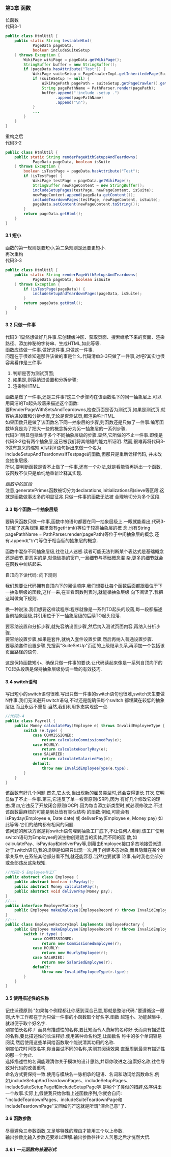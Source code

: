 ### 第3章 函数
长函数  
代码3-1
```java
public class HtmlUtil {
    public static String testableHtml(
            PageData pageData,
            boolean includeSuiteSetup
    ) throws Exception {
        WikiPage wikiPage = pageData.getWikiPage();
        StringBuffer buffer = new StringBuffer();
        if (pageData.hasAttribute("Test")) {
            WikiPage suiteSetup = PageCrawlerImpl.getInheritedePage(SuiteResponder.SUITE_SETUP_NAME,wikiPage);
            if (suiteSetup != null) {
                WikiPagePath pagePath = suiteSetup.getPageCrawler().getFullPath(suiteSetup);
                String pagePathName = PathParser.render(pagePath);
                buffer.append("!include -setup .")
                      .append(pagePathName)
                      .append("\n");
            }
            ...
        }
    }
}
```
重构之后  
代码3-2
```java
public class HtmlUtil {
    public static String renderPageWithSetupsAndTeardowns(
            PageData pageData, boolean isSuite
    ) throws Exception {
        boolean isTestPage = pageData.hasAttribute("Test");
        if (isTestPage) {
            WikiPage testPage = pageData.getWikiPage();
            StringBuffer newPageContent = new StringBuffer();
            includeSetupPages(testPage, newPageContent, isSuite);
            newPageContent.append(pageData.getContent());
            includeTeardownPages(testPage, newPageContent, isSuite);
            pageData.setContent(newPageContent.toString());
        }
        return pageData.getHtml();
    }
}
```

#### 3.1 短小
函数的第一规则是要短小,第二条规则是还要更短小.  
再次重构  
代码3-3
```java
public class HtmlUtil {
    public static String renderPageWithSetupsAndTeardowns(
            PageData pageData, boolean isSuite
    ) throws Exception {
        if (isTestPage(pageData)) {
            includeSetupAndTeardownPages(pageData, isSuite);
        }
        return pageData.getHtml();
    }
}
```

#### 3.2 只做一件事
代码3-1显然想做好几件事.它创建缓冲区、获取页面、搜索继承下来的页面、渲染路径、添加神秘的字符串、生成HTML,如此等等.  
函数应该做一件事.做好这件事,只做这一件事.  
问题在于很难知道那件该做的事是什么.代码清单3-3只做了一件事,对吧?其实也很容易看作是三件事:
1. 判断是否为测试页面;
2. 如果是,则容纳进设置和分拆步骤;
3. 渲染称HTML.

函数是做了一件事,还是三件事?这三个步骤均在该函数名下的同一抽象层上.可以用简洁的To起头段落来描述这个函数:  
要RenderPageWithSetsAndTeardowns,检查页面是否为测试页,如果是测试页,就容纳进设置和分拆步骤,无论是否测试页,都渲染称HTML.  
如果函数只是做了该函数名下同一抽象层的步骤,则函数还是只做了一件事.编写函数毕竟是为了把大一些的概念拆分为另一抽象层的一系列步骤.  
代码3-1明显包括处于多个不同抽象层级的步骤.显然,它所做的不止一件事.即使是代码3-2也有两个抽象层,这已被我们将其缩短的能力所证明.
然而,很难再将代码3-3做有意义的缩短.可以将if语句拆出来做一个名为includeSetupAndTeardonwsIfTestpage的函数,但那只是重新诠释代码,
并未改变抽象层级.  
所以,要判断函数是否不止做了一件事,还有一个办法,就是看能否再拆出一个函数,该函数不仅只是单纯地重新诠释其实现.

<em>函数中的区段</em>  
注意,generatePrimes函数被切分为declarations,initializations和sieve等区段.这就是函数做事太多的明显征兆.只做一件事的函数无法被
合理地切分为多个区段.

#### 3.3 每个函数一个抽象层级
要确保函数只做一件事,函数中的语句都要在同一抽象层级上.一眼就能看出,代码3-1违反了这条规矩.那里面有getHtml()等位于较高抽象层的概
念,也有String pagePathName = PathParser.render(pagePath)等位于中间抽象层的概念,还有.append("\n")等位于相当低的抽象层的概念.

函数中混杂不同抽象层级,往往让人迷惑.读者可能无法判断某个表达式是基础概念还是细节.更恶劣的是,就像破损的窗户,一旦细节与基础概念混
杂,更多的细节就会在函数中纠结起来.

自顶向下读代码: 向下规则

我们想要让代码拥有自顶向下的阅读顺序.我们想要让每个函数后面都跟着位于下一抽象层级的函数,这样一来,在查看函数列表时,就能循抽象层级
向下阅读了.我把这叫做向下规则.

换一种说法.我们想要这样读程序:程序就像是一系列TO起头的段落,每一段都描述当前抽象层级,并引用位于下一抽象层级的后续TO起头段落.

要容纳设置和分拆步骤,就先容纳设置步骤,然后纳入测试页面内容,再纳入分析步骤.  
要容纳设置步骤,如果是套件,就纳入套件设置步骤,然后再纳入普通设置步骤.  
要容纳套件设置步骤,先搜索"SuiteSetUp"页面的上级继承关系,再添加一个包括该页面路径的语句.

这是保持函数短小、确保只做一件事的要诀.让代码读起来像是一系列自顶向下的TO起头段落是保持抽象层级协调一致的有效技巧.

#### 3.4 switch语句
写出短小的switch语句很难.写出只做一件事的switch语句也很难,switch天生要做N件事.我们无法避开switch语句,不过还是能确保每个switch
都埋藏在较低的抽象层级,而且永远不重复.当然,我们利用多态实现这一点.

```java
//代码3-4
public class Payroll {
    public Money calculatePay(Employee e) throws InvalidEmployeeType {
        switch (e.type) {
            case COMMISSIONED:
                return calculateCommissionedPay(e);
            case HOURLY:
                return calculateHourlyRay(e);
            case SALARIED:
                return calculateSalariedPay(e);
            default:
                throw new InvalidEmployeeType(e.type);
        }
    }
}
```
该函数有好几个问题.首先,它太长,当出现新的雇员类型时,还会变得更长.其次,它明显做了不止一件事.第三,它违反了单一权责原则(SRP),因为
有好几个修改它的理由.第四,它违反了开放闭合原则(OCP).因为每当添加新类型时,就必须修改之.不过该函数最麻烦的可能是到处皆有类似结构
的函数.例如,可能会有  
isPayday(Employee e, Date date) 或 deliverPay(Employee e, Money pay)
如此等等.它们的结构都有相同的问题.  
该问题的解决方案是将switch语句埋到抽象工厂底下,不让任何人看到.该工厂使用switch语句为Employee的派生物创建适当的实体,而不同的函
数,如calculatePay、isPayday和deliverPay等,则藉由Employee接口多态地接受派遣.  
对于switch语句,我的规矩是如果只出现一次,用于创建多态对象,而且隐藏在某个继承关系中,在系统其他部分看不到,就还能容忍.当然也要就事
论事,有时我也会部分或全部违反这条规矩.

```java
//代码3-5 Employee与工厂
public abstract class Employee {
    public abstract boolean isPayday();
    public abstract Money calculatePay();
    public abstract void deliverPay(Money pay);
}
//---
public interface EmployeeFactory {
    public Employee makeEmployee(EmployeeRecord r) throws InvalidEmployeeType;
}
//---
public class EmployeeFactoryImpl implements EmployeeFactory {
    public Employee makeEmployee(EmployeeRecord r) throws InvalidEmployeeType {
        switch (r.type) {
            case COMMISSIONED:
                return new CommissionedEmployee(r);
            case HOURLY:
                return new HourlyEmployee(r);
            case SALARIED:
                return new SalariedEmployee(r);
            default:
                throw new InvalidEmployeeType(r.type);
        }
    }
}
```
#### 3.5 使用描述性的名称
记住沃德原则:"如果每个例程都让你感到深合己意,那就是整洁代码."要遵循这一原则,大半工作都在于为只做一件事的小函数取个好名字.函数
越短小、功能越集中,就越便于取个好名字.  
别害怕长名称.厂而具有描述性的名称,要比短而令人费解的名称好.长而具有描述性的名称,要比描述性的长注释好.使用某种命名约定,让函数名
称中的多个单词容易阅读,然后使用这些单词给函数取个能说清其功用的名称.  
别害怕花时间取名字,你当尝试不同的名称,实测其阅读效果.直至周到最具有描述性的那一个为止.  
选择描述性的名词能理清你关于模块的设计思路,并帮你改进之.追索好名称,往往导致对代码的改善重构.  
命名方式要保持一致.使用与模块名一脉相承的短语、名词和动词给函数命名.例如,includeSetupAndTeardownPages、includeSetupPages、
includeSuiteSetupPage和includeSetupPage等.是哟个了类似的措辞,依序讲出一个故事.实际上,假使我只给你看上述函数序列,你就会自问:
"includeTeardownPages、includeSuiteTeardownPage和includeTeardownPage"又回如何?"这就是所谓"深合己意"了.

#### 3.6 函数参数
尽量避免三参数函数,又足够特殊的理由才能用三个以上参数.  
输出参数比输入参数还要难以理解.输出参数往往让人苦思之后才恍然大悟.  
##### 3.6.1 一元函数的普遍形式




